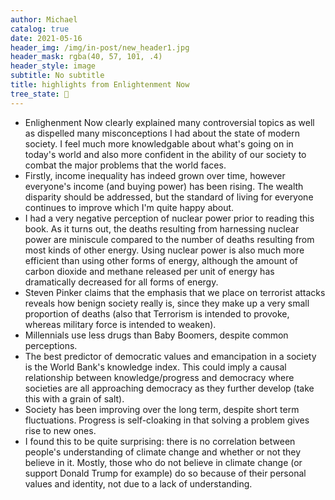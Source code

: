 ```yaml
---
author: Michael
catalog: true
date: 2021-05-16
header_img: /img/in-post/new_header1.jpg
header_mask: rgba(40, 57, 101, .4)
header_style: image
subtitle: No subtitle
title: highlights from Enlightenment Now
tree_state: 🌱
---
```


- Enlighenment Now clearly explained many controversial topics as well as dispelled many misconceptions I had about the state of modern society. I feel much more knowledgable about what's going on in today's world and also more confident in the ability of our society to combat the major problems that the world faces.
- Firstly, income inequality has indeed grown over time, however everyone's income (and buying power) has been rising. The wealth disparity should be addressed, but the standard of living for everyone continues to improve which I'm quite happy about.
- I had a very negative perception of nuclear power prior to reading this book. As it turns out, the deaths resulting from harnessing nuclear power are miniscule compared to the number of deaths resulting from most kinds of other energy. Using nuclear power is also much more efficient than using other forms of energy, although the amount of carbon dioxide and methane released per unit of energy has dramatically decreased for all forms of energy.
- Steven Pinker claims that the emphasis that we place on terrorist attacks reveals how benign society really is, since they make up a very small proportion of deaths (also that Terrorism is intended to provoke, whereas military force is intended to weaken).
- Millennials use less drugs than Baby Boomers, despite common perceptions.
- The best predictor of democratic values and emancipation in a society is the World Bank's knowledge index. This could imply a causal relationship between knowledge/progress and democracy where societies are all approaching democracy as they further develop (take this with a grain of salt).
- Society has been improving over the long term, despite short term fluctuations. Progress is self-cloaking in that solving a problem gives rise to new ones.
- I found this to be quite surprising: there is no correlation between people's understanding of climate change and whether or not they believe in it. Mostly, those who do not believe in climate change (or support Donald Trump for example) do so because of their personal values and identity, not due to a lack of understanding.